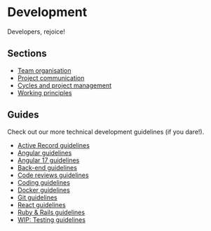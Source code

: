 # Development

Developers, rejoice!

## Sections

- [Team organisation](/sections/development/team-organisation.md)
- [Project communication](/sections/development/project-communication.md)
- [Cycles and project management](/sections/development/cycles.md)
- [Working principles](/sections/development/working-principles.md)

## Guides

Check out our more technical development guidelines (if you dare!).

- [Active Record guidelines](/guides/development/activerecord-guide.md)
- [Angular guidelines](/guides/development/angular-guidelines.md)
- [Angular 17 guidelines](/guides/development/angular-17-guidelines.md)
- [Back-end guidelines](/guides/development/back-end-development-guidelines.md)
- [Code reviews guidelines](/guides/development/code-reviews-guidelines.md)
- [Coding guidelines](/guides/development/coding-guidelines.md)
- [Docker guidelines](/guides/development/docker-guide.md)
- [Git guidelines](/guides/development/git-guidelines.md)
- [React guidelines](/guides/development/react-guidelines.md)
- [Ruby & Rails guidelines](/guides/development/ruby-guidelines.md)
- [WIP: Testing guidelines](/guides/development/testing-guidelines.md)
